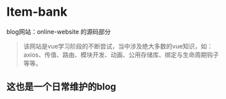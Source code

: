 # Item-bank
blog网站：online-website 的源码部分
> 该网站是vue学习阶段的不断尝试，当中涉及绝大多数的vue知识，如：axios、传值、路由、模块开发、动画、公用存储库、绑定与生命周期钩子等等。
## 这也是一个日常维护的blog
